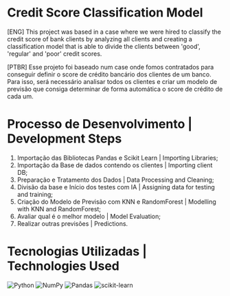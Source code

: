 # Credit Score Classification Model
[ENG] This project was based in a case where we were hired to classify the credit score of bank clients by analyzing all clients and creating a classification model that is able to divide the clients between 'good', 'regular' and 'poor' credit scores.

[PTBR] Esse projeto foi baseado num case onde fomos contratados para conseguir definir o score de crédito bancário dos clientes de um banco. Para isso, será necessário analisar todos os clientes e criar um modelo de previsão que consiga determinar de forma automática o score de crédito de cada um.

# Processo de Desenvolvimento | Development Steps
1. Importação das Bibliotecas Pandas e Scikit Learn | Importing Libraries;
2. Importação da Base de dados contendo os clientes | Importing client DB;
3. Preparação e Tratamento dos Dados | Data Processing and Cleaning;
4. Divisão da base e Início dos testes com IA | Assigning data for testing and training;
5. Criação do Modelo de Previsão com KNN e RandomForest | Modelling with KNN and RandomForest;
6. Avaliar qual é o melhor modelo | Model Evaluation;
7. Realizar outras previsões | Predictions.

# Tecnologias Utilizadas | Technologies Used
![Python](https://img.shields.io/badge/python-3670A0?style=for-the-badge&logo=python&logoColor=ffdd54) ![NumPy](https://img.shields.io/badge/numpy-%23013243.svg?style=for-the-badge&logo=numpy&logoColor=white) ![Pandas](https://img.shields.io/badge/pandas-%23150458.svg?style=for-the-badge&logo=pandas&logoColor=white) ![scikit-learn](https://img.shields.io/badge/scikit--learn-%23F7931E.svg?style=for-the-badge&logo=scikit-learn&logoColor=white)
